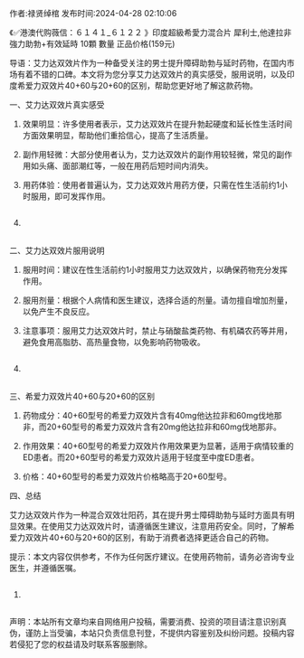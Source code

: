 <p>作者:禄贤绰棺 发布时间:2024-04-28 02:10:06</p>
<p>《✅港澳代购薇信：６１４１_６１２２ 》印度超級希愛力混合片 犀利士,他達拉非 強力助勃+有效延時 10顆 數量 正品价格(159元) </p>
									<p></p><p>导语：艾力达双效片作为一种备受关注的男士提升障碍助勃与延时药物，在国内市场有着不错的口碑。本文将为您分享艾力达双效片的真实感受，服用说明，以及印度希爱力双效片40+60与20+60的区别，帮助您更好地了解这款药物。</p><p>一、艾力达双效片真实感受</p><ol style class><li><p>效果明显：许多使用者表示，艾力达双效片在提升勃起硬度和延长性生活时间方面效果明显，帮助他们重拾信心，提高了生活质量。</p></li><li><p>副作用轻微：大部分使用者认为，艾力达双效片的副作用较轻微，常见的副作用如头痛、面部潮红等，一般在用药后短时间内消失。</p></li><li><p>用药体验：使用者普遍认为，艾力达双效片用药方便，只需在性生活前约1小时服用，即可发挥作用。</p></li><li><h2 style></h2></li></ol><p>二、艾力达双效片服用说明</p><ol style class><li><p>服用时间：建议在性生活前约1小时服用艾力达双效片，以确保药物充分发挥作用。</p></li><li><p>服用剂量：根据个人病情和医生建议，选择合适的剂量。请勿擅自增加剂量，以免产生不良反应。</p></li><li><p>注意事项：服用艾力达双效片时，禁止与硝酸盐类药物、有机磷农药等并用，避免食用高脂肪、高热量食物，以免影响药物吸收。</p></li><li><h2 style></h2></li></ol><p>三、希爱力双效片40+60与20+60的区别</p><ol style class><li><p>药物成分：40+60型号的希爱力双效片含有40mg他达拉非和60mg伐地那非，而20+60型号的希爱力双效片含有20mg他达拉非和60mg伐地那非。</p></li><li><p>作用效果：40+60型号的希爱力双效片作用效果更为显著，适用于病情较重的ED患者。而20+60型号的希爱力双效片适用于轻度至中度ED患者。</p></li><li><p>价格：40+60型号的希爱力双效片价格略高于20+60型号。</p></li></ol><p>四、总结</p><p>艾力达双效片作为一种混合双效壮阳药，其在提升男士障碍助勃与延时方面具有明显效果。在使用艾力达双效片时，请遵循医生建议，注意用药安全。同时，了解希爱力双效片40+60与20+60的区别，有助于消费者选择更适合自己的药物。</p><p>提示：本文内容仅供参考，不作为任何医疗建议。在使用药物前，请务必咨询专业医生，并遵循医嘱。</p><p></p><ol class style><li><h2 style></h2></li></ol><p></p>				声明：本站所有文章均来自网络用户投稿，需要消费、投资的项目请注意识别真伪，谨防上当受骗，本站只负责信息刊登，不提供内容鉴别及纠纷问题。投稿内容若侵犯了您的权益请及时联系客服删除。				

